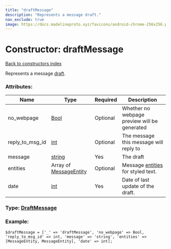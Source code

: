 ```yaml
---
title: "draftMessage"
description: "Represents a message draft."
nav_exclude: true
image: https://docs.madelineproto.xyz/favicons/android-chrome-256x256.png
---
```

# Constructor: draftMessage  
[Back to constructors index](/API_docs/constructors/index.html)



Represents a message [draft](https://core.telegram.org/api/drafts).

### Attributes:

| Name     |    Type       | Required | Description |
|----------|---------------|----------|-------------|
|no\_webpage|[Bool](/API_docs/types/Bool.html) | Optional|Whether no webpage preview will be generated|
|reply\_to\_msg\_id|[int](/API_docs/types/int.html) | Optional|The message this message will reply to|
|message|[string](/API_docs/types/string.html) | Yes|The draft|
|entities|Array of [MessageEntity](/API_docs/types/MessageEntity.html) | Optional|Message [entities](https://core.telegram.org/api/entities) for styled text.|
|date|[int](/API_docs/types/int.html) | Yes|Date of last update of the draft.|



### Type: [DraftMessage](/API_docs/types/DraftMessage.html)


### Example:

```
$draftMessage = ['_' => 'draftMessage', 'no_webpage' => Bool, 'reply_to_msg_id' => int, 'message' => 'string', 'entities' => [MessageEntity, MessageEntity], 'date' => int];
```  
